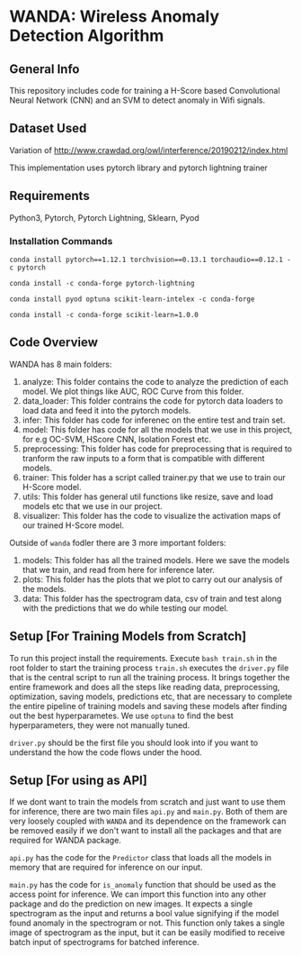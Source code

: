 # WANDA: Wireless Anomaly Detection Algorithm

## General Info
This repository includes code for training a H-Score based Convolutional Neural Network (CNN) and an SVM to detect anomaly in Wifi signals.

## Dataset Used
Variation of http://www.crawdad.org/owl/interference/20190212/index.html

This implementation uses pytorch library and pytorch lightning trainer

## Requirements
Python3, Pytorch, Pytorch Lightning, Sklearn, Pyod

### Installation Commands
```
conda install pytorch==1.12.1 torchvision==0.13.1 torchaudio==0.12.1 -c pytorch

conda install -c conda-forge pytorch-lightning

conda install pyod optuna scikit-learn-intelex -c conda-forge

conda install -c conda-forge scikit-learn=1.0.0
```

## Code Overview
WANDA has 8 main folders:
1. analyze:  This folder contains the code to analyze the prediction of each model. We plot things like AUC, ROC Curve from this folder.
2. data_loader: This folder contrains the code for pytorch data loaders to load data and feed it into the pytorch models.
3. infer: This folder has code for inferenec on the entire test and train set.
4. model: This folder has code for all the models that we use in this project, for e.g OC-SVM, HScore CNN, Isolation Forest etc.
5. preprocessing: This folder has code for preprocessing that is required to tranform the raw inputs to a form that is compatible with different models.
6. trainer: This folder has a script called trainer.py that we use to train our H-Score model.
7. utils: This folder has general util functions like resize, save and load models etc that we use in our project.
8. visualizer: This folder has the code to visualize the activation maps of our trained H-Score model.

Outside of `wanda` fodler there are 3 more important folders:
1. models: This folder has all the trained models. Here we save the models that we train, and read from here for inference later.
2. plots: This folder has the plots that we plot to carry out our analysis of the models.
3. data: This folder has the spectrogram data, csv of train and test along with the predictions that we do while testing our model.

## Setup [For Training Models from Scratch]
To run this project install the requirements.
Execute `bash train.sh` in the root folder to start the training process
`train.sh` executes the `driver.py` file that is the central script to run all the training process. It brings together the entire framework and does all the steps like reading data, preprocessing, optimization, saving models, predictions etc, that are necessary to complete the entire pipeline of training models and saving these models after finding out the best hyperparametes. We use `optuna` to find the best hyperparameters, they were not manually tuned.

`driver.py` should be the first file you should look into if you want to understand the how the code flows under the hood.

## Setup [For using as API]
If we dont want to train the models from scratch and just want to use them for inference, there are two main files `api.py` and `main.py`. Both of them are very loosely coupled with `WANDA` and its dependence on the framework can be removed easily if we don't want to install all the packages and that are required for WANDA package.

`api.py` has the code for the `Predictor` class that loads all the models in memory that are required for inference on our input.

`main.py` has the code for `is_anomaly` function that should be used as the access point for inference. We can import this function into any other package and do the prediction on new images. It expects a single spectrogram as the input and returns a bool value signifying if the model found anomaly in the spectrogram or not. This function only takes a single image of spectrogram as the input, but it can be easily modified to receive batch input of spectrograms for batched inference.